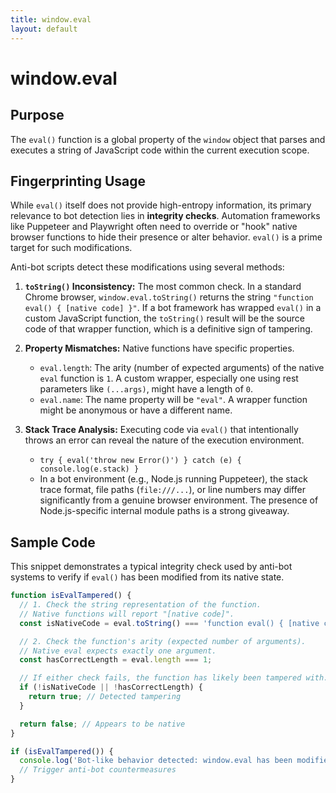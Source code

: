 ```yaml
---
title: window.eval
layout: default
---
```

# window.eval
## Purpose
The `eval()` function is a global property of the `window` object that parses and executes a string of JavaScript code within the current execution scope.

## Fingerprinting Usage
While `eval()` itself does not provide high-entropy information, its primary relevance to bot detection lies in **integrity checks**. Automation frameworks like Puppeteer and Playwright often need to override or "hook" native browser functions to hide their presence or alter behavior. `eval()` is a prime target for such modifications.

Anti-bot scripts detect these modifications using several methods:

1.  **`toString()` Inconsistency:** The most common check. In a standard Chrome browser, `window.eval.toString()` returns the string `"function eval() { [native code] }"`. If a bot framework has wrapped `eval()` in a custom JavaScript function, the `toString()` result will be the source code of that wrapper function, which is a definitive sign of tampering.

2.  **Property Mismatches:** Native functions have specific properties.
    *   `eval.length`: The arity (number of expected arguments) of the native `eval` function is `1`. A custom wrapper, especially one using rest parameters like `(...args)`, might have a length of `0`.
    *   `eval.name`: The name property will be `"eval"`. A wrapper function might be anonymous or have a different name.

3.  **Stack Trace Analysis:** Executing code via `eval()` that intentionally throws an error can reveal the nature of the execution environment.
    *   `try { eval('throw new Error()') } catch (e) { console.log(e.stack) }`
    *   In a bot environment (e.g., Node.js running Puppeteer), the stack trace format, file paths (`file:///...`), or line numbers may differ significantly from a genuine browser environment. The presence of Node.js-specific internal module paths is a strong giveaway.

## Sample Code
This snippet demonstrates a typical integrity check used by anti-bot systems to verify if `eval()` has been modified from its native state.

```javascript
function isEvalTampered() {
  // 1. Check the string representation of the function.
  // Native functions will report "[native code]".
  const isNativeCode = eval.toString() === 'function eval() { [native code] }';

  // 2. Check the function's arity (expected number of arguments).
  // Native eval expects exactly one argument.
  const hasCorrectLength = eval.length === 1;

  // If either check fails, the function has likely been tampered with.
  if (!isNativeCode || !hasCorrectLength) {
    return true; // Detected tampering
  }

  return false; // Appears to be native
}

if (isEvalTampered()) {
  console.log('Bot-like behavior detected: window.eval has been modified.');
  // Trigger anti-bot countermeasures
}
```